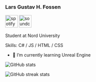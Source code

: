 ### Lars Gustav H. Fossen
[<img src='https://cdn.jsdelivr.net/npm/simple-icons@3.0.1/icons/spotify.svg' alt='spotify' height='40'>](https://open.spotify.com/artist/5ZdkHKKaM8ZsscCAtTpQ3M?si=8-FgZ6LVRIKg-_hI-mAPvQ)  [<img src='https://cdn.jsdelivr.net/npm/simple-icons@3.0.1/icons/soundcloud.svg' alt='soundcloud' height='40'>](https://soundcloud.com/lars-gustav-fossen)

Student at Nord University


Skills: C# / JS / HTML / CSS

- 🌱 I’m currently learning Unreal Engine 

![GitHub stats](https://github-readme-stats.vercel.app/api?username=marzlars&show_icons=true&count_private=true)  

![GitHub streak stats](https://streak-stats.demolab.com/?user=marzlars)  


<p align="center"><img src="https://komarev.com/ghpvc/?username=marzlars&style=flat-square&color=blue" alt=""></p>

